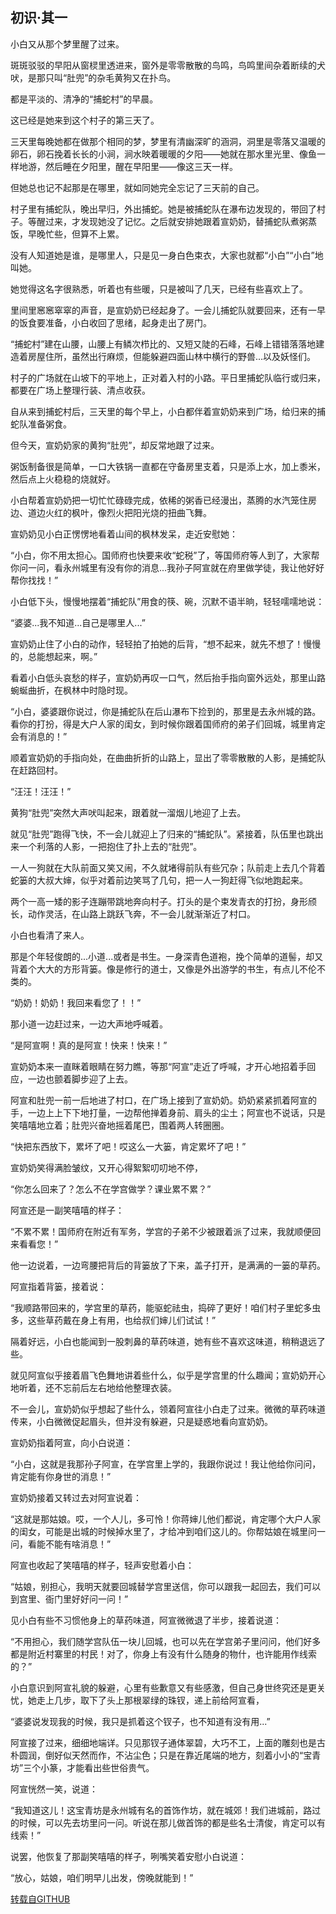 ## 初识·其一

小白又从那个梦里醒了过来。

斑斑驳驳的早阳从窗棂里透进来，窗外是零零散散的鸟鸣，鸟鸣里间杂着断续的犬吠，是那只叫“肚兜”的杂毛黄狗又在扑鸟。

都是平淡的、清净的“捕蛇村”的早晨。

这已经是她来到这个村子的第三天了。

三天里每晚她都在做那个相同的梦，梦里有清幽深旷的涵洞，洞里是零落又温暖的卵石，卵石挽着长长的小涧，涧水映着暖暖的夕阳——她就在那水里光里、像鱼一样地游，然后睡在夕阳里，醒在早阳里——像这三天一样。

但她总也记不起那是在哪里，就如同她完全忘记了三天前的自己。

村子里有捕蛇队，晚出早归，外出捕蛇。她是被捕蛇队在瀑布边发现的，带回了村子。等醒过来，才发现她没了记忆。之后就安排她跟着宣奶奶，替捕蛇队煮粥蒸饭，早晚忙些，但算不上累。

没有人知道她是谁，是哪里人，只是见一身白色束衣，大家也就都“小白”“小白”地叫她。

她觉得这名字很熟悉，听着也有些暖，只是被叫了几天，已经有些喜欢上了。

里间里窸窸窣窣的声音，是宣奶奶已经起身了。一会儿捕蛇队就要回来，还有一早的饭食要准备，小白收回了思绪，起身走出了房门。



“捕蛇村”建在山腰，山腰上有鳞次栉比的、又短又陡的石峰，石峰上错错落落地建造着房屋住所，虽然出行麻烦，但能躲避四面山林中横行的野兽...以及妖怪们。

村子的广场就在山坡下的平地上，正对着入村的小路。平日里捕蛇队临行或归来，都要在广场上整理行装、清点收获。

自从来到捕蛇村后，三天里的每个早上，小白都伴着宣奶奶来到广场，给归来的捕蛇队准备粥食。

但今天，宣奶奶家的黄狗“肚兜”，却反常地跟了过来。

粥饭制备很是简单，一口大铁锅一直都在守备房里支着，只是添上水，加上黍米，然后点上火稳稳的烧就好。

小白帮着宣奶奶把一切忙忙碌碌完成，依稀的粥香已经漫出，蒸腾的水汽笼住房边、道边火红的枫叶，像烈火把阳光烧的扭曲飞舞。

宣奶奶见小白正愣愣地看着山间的枫林发呆，走近安慰她：

“小白，你不用太担心。国师府也快要来收“蛇税”了，等国师府等人到了，大家帮你问一问，看永州城里有没有你的消息...我孙子阿宣就在府里做学徒，我让他好好帮你找找！”

小白低下头，慢慢地摆着“捕蛇队”用食的筷、碗，沉默不语半晌，轻轻嚅嚅地说：

“婆婆...我不知道...自己是哪里人...”

宣奶奶止住了小白的动作，轻轻拍了拍她的后背，“想不起来，就先不想了！慢慢的，总能想起来，啊。”

看着小白低头哀愁的样子，宣奶奶再叹一口气，然后抬手指向窗外远处，那里山路蜿蜒曲折，在枫林中时隐时现。

“小白，婆婆跟你说过，你是捕蛇队在后山瀑布下捡到的，那里是去永州城的路。看你的打扮，得是大户人家的闺女，到时候你跟着国师府的弟子们回城，城里肯定会有消息的！”

顺着宣奶奶的手指向处，在曲曲折折的山路上，显出了零零散散的人影，是捕蛇队在赶路回村。

“汪汪！汪汪！”

黄狗“肚兜”突然大声吠叫起来，跟着就一溜烟儿地迎了上去。

就见“肚兜”跑得飞快，不一会儿就迎上了归来的“捕蛇队”。紧接着，队伍里也跳出来一个利落的人影，一把抱住了扑上去的“肚兜”。

一人一狗就在大队前面又笑又闹，不久就堵得前队有些冗杂；队前走上去几个背着蛇篓的大叔大婶，似乎对着前边笑骂了几句，把一人一狗赶得飞似地跑起来。

两个一高一矮的影子连蹦带跳地奔向村子。打头的是个束发青衣的打扮，身形颀长，动作灵活，在山路上跳跃飞奔，不一会儿就渐渐近了村口。

小白也看清了来人。

那是个年轻俊朗的...小道...或者是书生。一身深青色道袍，挽个简单的道髻，却又背着个大大的方形背篓。像是修行的道士，又像是外出游学的书生，有点儿不伦不类的。

“奶奶！奶奶！我回来看您了！！”

那小道一边赶过来，一边大声地呼喊着。

“是阿宣啊！真的是阿宣！快来！快来！”

宣奶奶本来一直眯着眼睛在努力瞧，等那“阿宣”走近了呼喊，才开心地招着手回应，一边也颤着脚步迎了上去。

阿宣和肚兜一前一后地进了村口，在广场上接到了宣奶奶。奶奶紧紧抓着阿宣的手，一边上上下下地打量，一边帮他掸着身前、肩头的尘土；阿宣也不说话，只是笑嘻嘻地立着；肚兜兴奋地摇着尾巴，围着两人转圈圈。

“快把东西放下，累坏了吧！哎这么一大篓，肯定累坏了吧！”

宣奶奶笑得满脸皱纹，又开心得絮絮叨叨地不停，

“你怎么回来了？怎么不在学宫做学？课业累不累？”

阿宣还是一副笑嘻嘻的样子：

“不累不累！国师府在附近有军务，学宫的子弟不少被跟着派了过来，我就顺便回来看看您！”

他一边说着，一边弯腰把背后的背篓放了下来，盖子打开，是满满的一篓的草药。

阿宣指着背篓，接着说：

“我顺路带回来的，学宫里的草药，能驱蛇祛虫，捣碎了更好！咱们村子里蛇多虫多，这些草药戴在身上有用，也给叔们婶儿们试试！”

隔着好远，小白也能闻到一股刺鼻的草药味道，她有些不喜欢这味道，稍稍退远了些。

就见阿宣似乎接着眉飞色舞地讲着些什么，似乎是学宫里的什么趣闻；宣奶奶开心地听着，还不忘前后左右地给他整理衣装。

不一会儿，宣奶奶似乎想起了些什么，领着阿宣往小白走了过来。微微的草药味道传来，小白微微促起眉头，但并没有躲避，只是疑惑地看向宣奶奶。

宣奶奶指着阿宣，向小白说道：

“小白，这就是我那孙子阿宣，在学宫里上学的，我跟你说过！我让他给你问问，肯定能有你身世的消息！”

宣奶奶接着又转过去对阿宣说着：

“这就是那姑娘。哎，一个人儿，多可怜！你蒋婶儿他们都说，肯定哪个大户人家的闺女，可能是出城的时候掉水里了，才给冲到咱们这儿的。你帮姑娘在城里问一问，看能不能有啥消息！”

阿宣也收起了笑嘻嘻的样子，轻声安慰着小白：

“姑娘，别担心，我明天就要回城替学宫里送信，你可以跟我一起回去，我们可以到宫里、衙门里好好问一问！”

见小白有些不习惯他身上的草药味道，阿宣微微退了半步，接着说道：

“不用担心，我们随学宫队伍一块儿回城，也可以先在学宫弟子里问问，他们好多都是附近村寨里的村民！对了，你身上有没有什么随身的物什，也许能用作线索的？”

小白意识到阿宣礼貌的躲避，心里有些歉意又有些感激，但自己身世终究还是更关忧，她走上几步，取下了头上那根翠绿的珠钗，递上前给阿宣看，

“婆婆说发现我的时候，我只是抓着这个钗子，也不知道有没有用...”

阿宣接了过来，细细地端详。只见那钗子通体翠碧，大巧不工，上面的雕刻也是古朴圆润，倒好似天然而作，不沾尘色；只是在靠近尾端的地方，刻着小小的“宝青坊”三个小篆，才能看出些世俗贵气。

阿宣恍然一笑，说道：

“我知道这儿！这宝青坊是永州城有名的首饰作坊，就在城郊！我们进城前，路过的时候，可以先去坊里问一问。听说在那儿做首饰的都是些名士清俊，肯定可以有线索！”

说罢，他恢复了那副笑嘻嘻的样子，咧嘴笑着安慰小白说道：

“放心，姑娘，咱们明早儿出发，傍晚就能到！”

[转载自GITHUB](https://github.com/NinePieces/BaiSheYuanQi)